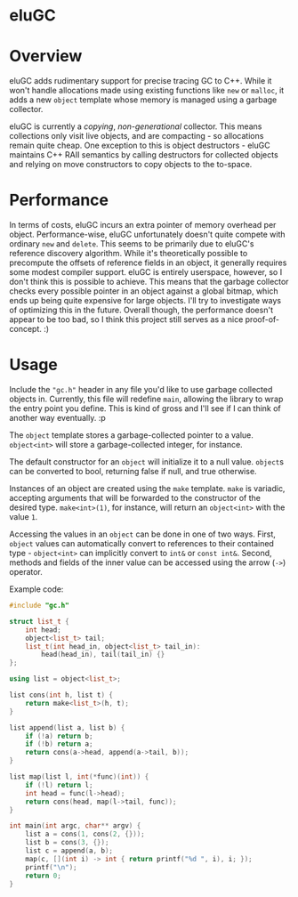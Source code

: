 # eluGC

# Overview

eluGC adds rudimentary support for precise tracing GC to C++. While it won't handle allocations made using
existing functions like `new` or `malloc`, it adds a new `object` template whose memory is managed using
a garbage collector.

eluGC is currently a *copying*, *non-generational* collector. This means collections only visit live objects,
and are compacting - so allocations remain quite cheap. One exception to this is object destructors - eluGC
maintains C++ RAII semantics by calling destructors for collected objects and relying on move constructors to
copy objects to the to-space.

# Performance

In terms of costs, eluGC incurs an extra pointer of memory overhead per object. Performance-wise, eluGC unfortunately
doesn't quite compete with ordinary `new` and `delete`. This seems to be primarily due to eluGC's reference discovery
algorithm. While it's theoretically possible to precompute the offsets of reference fields in an object, it generally
requires some modest compiler support. eluGC is entirely userspace, however, so I don't think this is possible
to achieve. This means that the garbage collector checks every possible pointer in an object against a global
bitmap, which ends up being quite expensive for large objects. I'll try to investigate ways of optimizing this in the
future. Overall though, the performance doesn't appear to be too bad, so I think this project still serves as a
nice proof-of-concept. :)

# Usage

Include the `"gc.h"` header in any file you'd like to use garbage collected objects in. Currently, this file will
redefine `main`, allowing the library to wrap the entry point you define. This is kind of gross and I'll see if I
can think of another way eventually. :p

The `object` template stores a garbage-collected pointer to a value. `object<int>` will store a garbage-collected 
integer, for instance.

The default constructor for an `object` will initialize it to a null value. `object`s can be converted to bool,
returning false if null, and true otherwise.

Instances of an object are created using the `make` template. `make` is variadic, accepting arguments that will be
forwarded to the constructor of the desired type. `make<int>(1)`, for instance, will return an `object<int>` with
the value `1`.

Accessing the values in an `object` can be done in one of two ways. First, `object` values can automatically convert
to references to their contained type - `object<int>` can implicitly convert to `int&` or `const int&`. Second,
methods and fields of the inner value can be accessed using the arrow (`->`) operator.

Example code:

```cpp
#include "gc.h"

struct list_t {
    int head;
    object<list_t> tail;
    list_t(int head_in, object<list_t> tail_in): 
        head(head_in), tail(tail_in) {}
};

using list = object<list_t>;

list cons(int h, list t) {
    return make<list_t>(h, t);
}

list append(list a, list b) {
    if (!a) return b;
    if (!b) return a;
    return cons(a->head, append(a->tail, b));
}

list map(list l, int(*func)(int)) {
    if (!l) return l;
    int head = func(l->head);
    return cons(head, map(l->tail, func));
}

int main(int argc, char** argv) {
    list a = cons(1, cons(2, {}));
    list b = cons(3, {});
    list c = append(a, b);
    map(c, [](int i) -> int { return printf("%d ", i), i; });
    printf("\n");
    return 0;
}
```